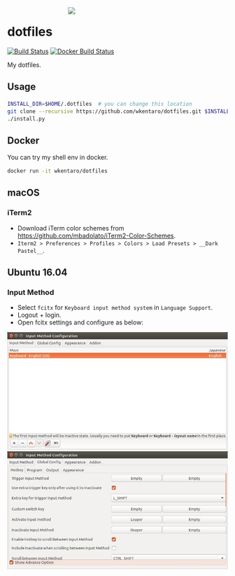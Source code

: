 <img src=".readme/screencast.gif" align="right" width="365" />

# dotfiles

[![Build Status](https://travis-ci.org/wkentaro/dotfiles.svg?branch=master)](https://travis-ci.org/wkentaro/dotfiles)
[![Docker Build Status](https://img.shields.io/docker/build/wkentaro/dotfiles.svg)](https://hub.docker.com/r/wkentaro/dotfiles/)

My dotfiles.


## Usage

```bash
INSTALL_DIR=$HOME/.dotfiles  # you can change this location
git clone --recursive https://github.com/wkentaro/dotfiles.git $INSTALL_DIR && cd $INSTALL_DIR
./install.py
```


## Docker

You can try my shell env in docker.

```bash
docker run -it wkentaro/dotfiles
```


## macOS

### iTerm2

* Download iTerm color schemes from https://github.com/mbadolato/iTerm2-Color-Schemes.
* `Iterm2 > Preferences > Profiles > Colors > Load Presets > __Dark Pastel__`.


## Ubuntu 16.04

### Input Method

* Select `fcitx` for `Keyboard input method system` in `Language Support`.
* Logout + login.
* Open fcitx settings and configure as below:

![](.readme/xenial/input_method_001.jpg)
![](.readme/xenial/input_method_002.jpg)
